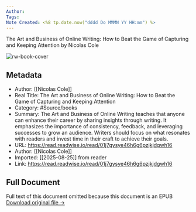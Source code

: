 ```yaml
---
Author: 
Tags:
Note Created: <%8 tp.date.now("dddd Do MMMN YY HH:mm") %>
---
```

The Art and Business of Online Writing: How to Beat the Game of Capturing and Keeping Attention by Nicolas Cole

![rw-book-cover](https://readwise-assets.s3.amazonaws.com/media/reader/parsed_document_assets/214921952/QDEwIG-SyJ8CK8p25Mw4kVv0hYXQjgiFa28vgChDigE-cover-cover.jpeg)

## Metadata
- Author: [[Nicolas Cole]]
- Real Title: The Art and Business of Online Writing: How to Beat the Game of Capturing and Keeping Attention
- Category: #Source/books
- Summary: The Art and Business of Online Writing teaches that anyone can enhance their career by sharing insights through writing. It emphasizes the importance of consistency, feedback, and leveraging successes to grow an audience. Writers should focus on what resonates with readers and invest time in their craft to achieve their goals.
- URL: https://read.readwise.io/read/01j7gysye46h6g6pzjkjdgwh16
- Author: [[Nicolas Cole]]
- Imported: [[2025-08-25]] from reader
- Link: https://read.readwise.io/read/01j7gysye46h6g6pzjkjdgwh16

## Full Document
Full text of this document omitted because this document is an EPUB
[Download original file →](https://readwise.io/reader/document_raw_content/214921952)

